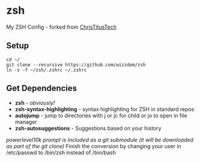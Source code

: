 # zsh
My ZSH Config - forked from [ChrisTitusTech](https://github.com/ChrisTitusTech/zsh)

## Setup
```
cd ~/
git clone --recursive https://github.com/wizzdom/zsh
ln -s -f ~/zsh/.zshrc ~/.zshrc
```
## Get Dependencies 
  - **zsh** - *obviously!*
  - **zsh-syntax-highlighting** - syntax highlighting for ZSH in standard repos
  - **autojump** - jump to directories with j or jc for child or jo to open in file manager
  - **zsh-autosuggestions** - Suggestions based on your history
  
*powerlevel10k prompt is included as a git submodule (it will be downloaded as part of the git clone)* 
Finish the conversion by changing your user in /etc/passwd to /bin/zsh instead of /bin/bash
